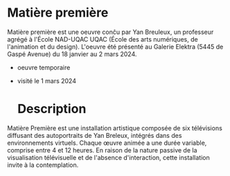 # Matière première

Matière première est une oeuvre conĉu par Yan Breuleux, un professeur agrégé à l'École NAD-UQAC UQAC (École des arts numériques, de l'animation et du design). L'oeuvre  été présenté au Galerie Elektra (5445 de Gaspé Avenue) du 18 janvier au 2 mars 2024.

- oeuvre temporaire
- visité le 1 mars 2024

  # Description

 Matière Première est une installation artistique composée de six télévisions diffusant des autoportraits de Yan Breleux, intégrés dans des environnements virtuels. Chaque œuvre animée a une durée variable, comprise entre 4 et 12 heures. En raison de la nature passive de la visualisation télévisuelle et de l'absence d'interaction, cette installation invite à la contemplation.
  
